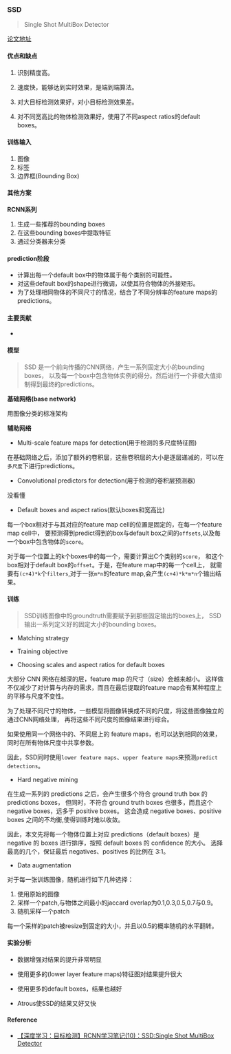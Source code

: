 ### SSD

> Single Shot MultiBox Detector

[论文地址](https://arxiv.org/abs/1512.02325)


#### 优点和缺点

1. 识别精度高。
2. 速度快，能够达到实时效果，是端到端算法。

3. 对大目标检测效果好，对小目标检测效果差。
4. 对不同宽高比的物体检测效果好，使用了不同aspect ratios的default boxes。


#### 训练输入

1. 图像
2. 标签
3. 边界框(Bounding Box)


#### 其他方案

**RCNN系列**
1. 生成一些推荐的bounding boxes
2. 在这些bounding boxes中提取特征
3. 通过分类器来分类


#### prediction阶段

* 计算出每一个default box中的物体属于每个类别的可能性。
* 对这些default box的shape进行微调，以使其符合物体的外接矩形。
* 为了处理相同物体的不同尺寸的情况，结合了不同分辨率的feature maps的predictions。


#### 主要贡献

* 


#### 模型

> SSD 是一个前向传播的CNN网络，产生一系列固定大小的bounding boxes，
以及每一个box中包含物体实例的得分。然后进行一个非极大值抑制得到最终的predictions。

**基础网络(base network)**

用图像分类的标准架构


**辅助网络**

* Multi-scale feature maps for detection(用于检测的多尺度特征图)

在基础网络之后，添加了额外的卷积层，这些卷积层的大小是逐层递减的，可以在`多尺度`下进行predictions。

* Convolutional predictors for detection(用于检测的卷积层预测器)

没看懂

* Default boxes and aspect ratios(默认boxes和宽高比)

每一个box相对于与其对应的feature map cell的位置是固定的，在每一个feature map cell中，
要预测得到predict得到的box与default box之间的`offsets`,以及每一个box中包含物体的`score`。

对于每一个位置上的k个boxes中的每一个，需要计算出C个类别的`score`，
和这个box相对于default box的`offset`。于是，在feature map中的每一个cell上，
就需要有`(c+4)*k`个`filters`,对于一张`m*n`的feature map,会产生`(c+4)*k*m*n`个输出结果。


#### 训练

> SSD训练图像中的groundtruth需要赋予到那些固定输出的boxes上，
SSD输出一系列定义好的固定大小的bounding boxes。


* Matching strategy


* Training objective


* Choosing scales and aspect ratios for default boxes

大部分 CNN 网络在越深的层，feature map 的尺寸（size）会越来越小。
这样做不仅减少了对计算与内存的需求，而且在最后提取的feature map会有某种程度上的平移与尺度不变性。

为了处理不同尺寸的物体，一些模型将图像转换成不同的尺度，将这些图像独立的通过CNN网络处理，
再将这些不同尺度的图像结果进行综合。

如果使用同一个网络中的、不同层上的 feature maps，也可以达到相同的效果，
同时在所有物体尺度中共享参数。

因此，SSD同时使用`lower feature maps`、`upper feature maps`来预测`predict detections`。


* Hard negative mining

在生成一系列的 predictions 之后，会产生很多个符合 ground truth box 的 predictions boxes，
但同时，不符合 ground truth boxes 也很多，而且这个 negative boxes，远多于 positive boxes。
这会造成 negative boxes、positive boxes 之间的不均衡,使得训练时难以收敛。

因此，本文先将每一个物体位置上对应 predictions（default boxes）是 negative 的 boxes 
进行排序，按照 default boxes 的 confidence 的大小。
选择最高的几个，保证最后 negatives、positives 的比例在 3:1。


* Data augmentation

对于每一张训练图像，随机进行如下几种选择：
   1. 使用原始的图像
   2. 采样一个patch,与物体之间最小的jaccard overlap为0.1,0.3,0.5,0.7与0.9。
   3. 随机采样一个patch

每一个采样的patch被resize到固定的大小，并且以0.5的概率随机的水平翻转。



#### 实验分析

* 数据增强对结果的提升非常明显

* 使用更多的(lower layer feature maps)特征图对结果提升很大

* 使用更多的default boxes，结果也越好

* Atrous使SSD的结果又好又快



#### Reference

* [【深度学习：目标检测】RCNN学习笔记(10)：SSD:Single Shot MultiBox Detector](http://blog.csdn.net/smf0504/article/details/52745070)


